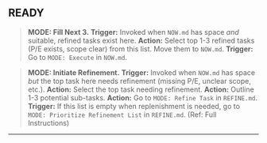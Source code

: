 ## READY

> **MODE: Fill Next 3.** **Trigger:** Invoked when `NOW.md` has space _and_ suitable, refined tasks exist here. **Action:** Select top 1-3 refined tasks (P/E exists, scope clear) from this list. Move them to `NOW.md`. **Trigger:** Go to `MODE: Execute` in `NOW.md`.

> **MODE: Initiate Refinement.** **Trigger:** Invoked when `NOW.md` has space _but_ the top task here needs refinement (missing P/E, unclear scope, etc.). **Action:** Select the top task needing refinement. **Action:** Outline 1-3 potential sub-tasks. **Action:** Go to `MODE: Refine Task` in `REFINE.md`. **Trigger:** If this list is empty when replenishment is needed, go to `MODE: Prioritize Refinement List` in `REFINE.md`. (Ref: Full Instructions)

---
